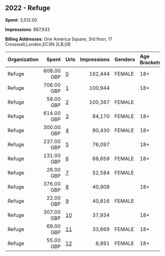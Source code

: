 ## 2022 - Refuge 
**Spent**: 3,512.00

**Impressions**: 887,933

**Billing Addresses**: One America Square, 3rd floor, 17 Crosswall,London,EC3N 2LB,GB

|Organization|Spent|Urls|Impressions|Genders|Age Brackets|Country Codes|
|:---|---:|:---|---:|:---|:---|:---|
|Refuge|608.00 GBP|[0](https://www.snap.com/political-ads/asset/64fafe0b44b9f8431c660a1610f4916946aac02aa8cf5ae34509c4a93e8b3980?mediaType=mp4)|162,444|FEMALE|18+|united kingdom|
|Refuge|706.00 GBP|[1](https://www.snap.com/political-ads/asset/64fafe0b44b9f8431c660a1610f4916946aac02aa8cf5ae34509c4a93e8b3980?mediaType=mp4)|100,944||18+|united kingdom|
|Refuge|59.00 GBP|[2](https://www.snap.com/political-ads/asset/ae693226f1bda645efa6594fa0199d3c8e3ef84d284130be4934e518dec64a75?mediaType=mp4)|100,387|FEMALE||united kingdom|
|Refuge|614.00 GBP|[3](https://www.snap.com/political-ads/asset/b5cb56f8f7f2208da4a86079efc2ce05680434c4947709d986c5d8c0d2ceaf23?mediaType=mp4)|84,170|FEMALE|18+|united kingdom|
|Refuge|300.00 GBP|[4](https://www.snap.com/political-ads/asset/1633ce2d5475c971b7cee16c72edb3ac2f3312fc1799dedb179fcf5bddd2bf67?mediaType=mp4)|80,430|FEMALE|18+|united kingdom|
|Refuge|237.00 GBP|[5](https://www.snap.com/political-ads/asset/57d8e53d037b344ad0295a50273a9cb02cf12e34df0e29145c6b3c52efed2510?mediaType=mp4)|76,097||18+|united kingdom|
|Refuge|131.00 GBP|[6](https://www.snap.com/political-ads/asset/b36792729fd89c59a90d2604a5e4dde35d5230a122ba44657dba6dd1e77db0ff?mediaType=mp4)|68,659|FEMALE|18+|united kingdom|
|Refuge|28.00 GBP|[7](https://www.snap.com/political-ads/asset/b36792729fd89c59a90d2604a5e4dde35d5230a122ba44657dba6dd1e77db0ff?mediaType=mp4)|52,584|FEMALE||united kingdom|
|Refuge|376.00 GBP|[8](https://www.snap.com/political-ads/asset/b5cb56f8f7f2208da4a86079efc2ce05680434c4947709d986c5d8c0d2ceaf23?mediaType=mp4)|40,908||18+|united kingdom|
|Refuge|22.00 GBP|[9](https://www.snap.com/political-ads/asset/3394749573cb3aeccdf389a395aa1b78f1d02b71a3d39f2e3c7647a33c5c0260?mediaType=mp4)|40,816|FEMALE||united kingdom|
|Refuge|307.00 GBP|[10](https://www.snap.com/political-ads/asset/177f65f97ff10def794b1041677e25719b1d7b726812479e1d82c34842032d50?mediaType=mp4)|37,934||18+|united kingdom|
|Refuge|69.00 GBP|[11](https://www.snap.com/political-ads/asset/ae693226f1bda645efa6594fa0199d3c8e3ef84d284130be4934e518dec64a75?mediaType=mp4)|33,669|FEMALE|18+|united kingdom|
|Refuge|55.00 GBP|[12](https://www.snap.com/political-ads/asset/177f65f97ff10def794b1041677e25719b1d7b726812479e1d82c34842032d50?mediaType=mp4)|8,891|FEMALE|18+|united kingdom|
